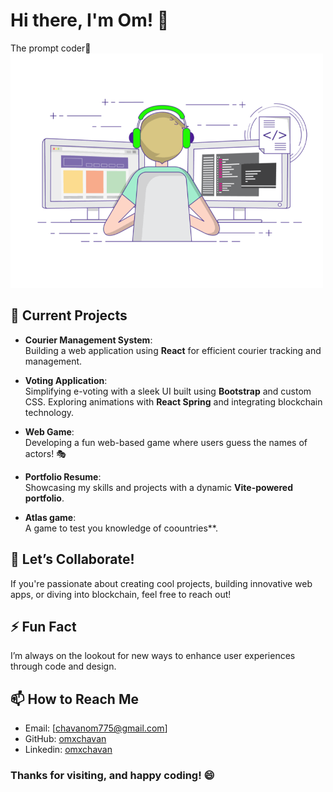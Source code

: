 # Hi there, I'm Om! 👋  

 The prompt coder🚀  
 <img src="./coding.gif" alt="coding-image" width="500"/>


## 🔭 Current Projects  
- **Courier Management System**:  
  Building a web application using **React** for efficient courier tracking and management.  

- **Voting Application**:  
  Simplifying e-voting with a sleek UI built using **Bootstrap** and custom CSS. Exploring animations with **React Spring** and integrating blockchain technology.  

- **Web Game**:  
  Developing a fun web-based game where users guess the names of actors! 🎭  

- **Portfolio Resume**:  
  Showcasing my skills and projects with a dynamic **Vite-powered portfolio**.  

- **Atlas game**:  
  A game to test you knowledge of coountries**.



## 👯 Let’s Collaborate!  
If you're passionate about creating cool projects, building innovative web apps, or diving into blockchain, feel free to reach out!  

## ⚡ Fun Fact  
I’m always on the lookout for new ways to enhance user experiences through code and design.  

## 📫 How to Reach Me  
- Email: [chavanom775@gmail.com]  
- GitHub: [omxchavan](https://github.com/omxchavan)  
- Linkedin: [omxchavan](https://www.linkedin.com/in/om-chavan-35b0a22a5/)  
### Thanks for visiting, and happy coding! 😄  
